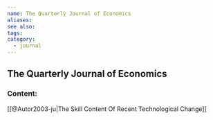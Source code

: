 ```yaml
---
name: The Quarterly Journal of Economics
aliases:
see also:
tags:
category:
  - journal
---
```


## The Quarterly Journal of Economics

### Content:
[[@Autor2003-ju|The Skill Content Of Recent Technological Change]]